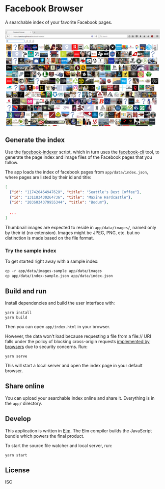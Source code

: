 # Facebook Browser

A searchable index of your favorite Facebook pages.

![Screenshot](screenshot.png)

## Generate the index

Use the [facebook-indexer](https://github.com/specious/facebook-indexer) script, which in turn uses the [facebook-cli](https://github.com/specious/facebook-cli) tool, to generate the page index and image files of the Facebook pages that you follow.

The app loads the index of facebook pages from `app/data/index.json`, where pages are listed by their id and title:

```json
[
  {"id": "117420464947628", "title": "Seattle's Best Coffee"},
  {"id": "131183430264736", "title": "Maxine Hardcastle"},
  {"id": "2036034379955344", "title": "Bodum"},

  ...
]
```

Thumbnail images are expected to reside in `app/data/images/`, named only by their id (no extension). Images might be JPEG, PNG, etc. but no distinction is made based on the file format.

### Try the sample index

To get started right away with a sample index:

```
cp -r app/data/images-sample app/data/images
cp app/data/index-sample.json app/data/index.json
```

## Build and run

Install dependencies and build the user interface with:

```
yarn install
yarn build
```

Then you can open `app/index.html` in your browser.

However, the data won't load because requesting a file from a file:// URI falls under the policy of blocking cross-origin requests [implemented by browsers](https://stackoverflow.com/a/23118676) due to security concerns. Run:

```
yarn serve
```

This will start a local server and open the index page in your default browser.

## Share online

You can upload your searchable index online and share it. Everything is in the `app/` directory.

## Develop

This application is written in [Elm](http://elm-lang.org). The Elm compiler builds the JavaScript bundle which powers the final product.

To start the source file watcher and local server, run:

```
yarn start
```

## License

ISC
